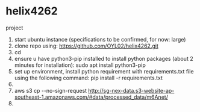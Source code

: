 # helix4262
project

1. start ubuntu instance (specifications to be confirmed, for now: large)
2. clone repo using:
https://github.com/OYL02/helix4262.git
3. cd 
4. ensure u have python3-pip installed to install python packages (about 2 minutes for installation): sudo apt install python3-pip 
5. set up environment, install python requirement with requirements.txt file using the following command:
pip install -r requirements.txt
6. 
7. aws s3 cp --no-sign-request http://sg-nex-data.s3-website-ap-southeast-1.amazonaws.com/#data/processed_data/m6Anet/
8. 
